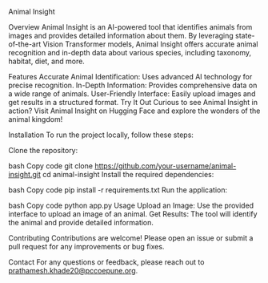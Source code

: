 Animal Insight

Overview
Animal Insight is an AI-powered tool that identifies animals from images and provides detailed information about them. By leveraging state-of-the-art Vision Transformer models, Animal Insight offers accurate animal recognition and in-depth data about various species, including taxonomy, habitat, diet, and more.

Features
Accurate Animal Identification: Uses advanced AI technology for precise recognition.
In-Depth Information: Provides comprehensive data on a wide range of animals.
User-Friendly Interface: Easily upload images and get results in a structured format.
Try It Out
Curious to see Animal Insight in action? Visit Animal Insight on Hugging Face and explore the wonders of the animal kingdom!

Installation
To run the project locally, follow these steps:

Clone the repository:

bash
Copy code
git clone https://github.com/your-username/animal-insight.git
cd animal-insight
Install the required dependencies:

bash
Copy code
pip install -r requirements.txt
Run the application:

bash
Copy code
python app.py
Usage
Upload an Image: Use the provided interface to upload an image of an animal.
Get Results: The tool will identify the animal and provide detailed information.

Contributing
Contributions are welcome! Please open an issue or submit a pull request for any improvements or bug fixes.

Contact
For any questions or feedback, please reach out to prathamesh.khade20@pccoepune.org.
